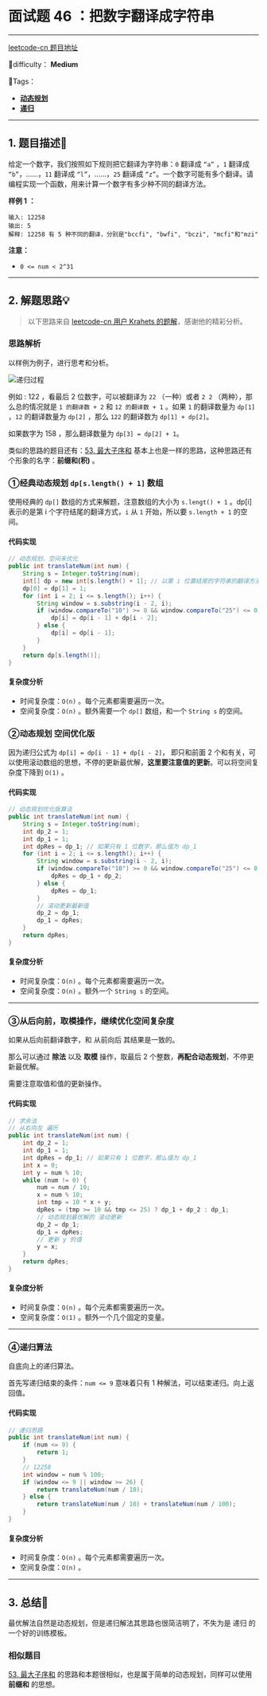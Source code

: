 # 面试题 46 ：把数字翻译成字符串

---

[leetcode-cn 题目地址](https://leetcode-cn.com/problems/ba-shu-zi-fan-yi-cheng-zi-fu-chuan-lcof/)

📗difficulty：	**Medium**

🎯Tags：

+ **[动态规划](https://leetcode-cn.com/tag/dynamic-programming/)**
+ **[递归](https://leetcode-cn.com/tag/recursion/)**
---

## 1. 题目描述📃

给定一个数字，我们按照如下规则把它翻译为字符串：`0` 翻译成 `“a”` ，`1` 翻译成 `“b”`，……，`11` 翻译成 `“l”`，……，`25` 翻译成 `“z”`。一个数字可能有多个翻译。请编程实现一个函数，用来计算一个数字有多少种不同的翻译方法。



**样例 1 ：**

```
输入: 12258
输出: 5
解释: 12258 有 5 种不同的翻译，分别是"bccfi", "bwfi", "bczi", "mcfi"和"mzi"
```



**注意：**

+ `0 <= num < 2^31`



---

## 2. 解题思路💡

> 以下思路来自 [leetcode-cn 用户 Krahets 的题解](https://leetcode-cn.com/problems/ba-shu-zi-fan-yi-cheng-zi-fu-chuan-lcof/solution/mian-shi-ti-46-ba-shu-zi-fan-yi-cheng-zi-fu-chua-6/)，感谢他的精彩分析。

### 思路解析

以样例为例子，进行思考和分析。

![递归过程](https://assets.ryantech.ltd/20200621131052.jpg)

例如 : 122 ，看最后  2 位数字，可以被翻译为 `22` （一种）或者 `2 2` （两种），那么总的情况就是 `1 的翻译数 + 2` 和 `12 的翻译数 + 1` 。如果 `1` 的翻译数量为 `dp[1]` ，`12` 的翻译数量为 `dp[2]` ，那么 `122` 的翻译数为 `dp[1] + dp[2]`。

如果数字为 158 ，那么翻译数量为 `dp[3] = dp[2] + 1`。

类似的思路的题目还有：[53. 最大子序和](https://leetcode-cn.com/problems/maximum-subarray/) 基本上也是一样的思路，这种思路还有个形象的名字：**前缀和(积)**  。



### ①经典动态规划 `dp[s.length() + 1]` 数组

使用经典的 `dp[]` 数组的方式来解题，注意数组的大小为 `s.lengt() + 1` 。dp[i] 表示的是第 i 个字符结尾的翻译方式，`i` 从 `1` 开始，所以要 `s.length + 1` 的空间。



#### 代码实现

```java
// 动态规划，空间未优化
public int translateNum(int num) {
    String s = Integer.toString(num);
    int[] dp = new int[s.length() + 1]; // 以第 i 位置结尾的字符串的翻译方法，i 从 1 开始
    dp[0] = dp[1] = 1;
    for (int i = 2; i <= s.length(); i++) {
        String window = s.substring(i - 2, i);
        if (window.compareTo("10") >= 0 && window.compareTo("25") <= 0) {
            dp[i] = dp[i - 1] + dp[i - 2];
        } else {
            dp[i] = dp[i - 1];
        }
    }
    return dp[s.length()];
}
```



#### 复杂度分析

+ 时间复杂度：`O(n)` 。每个元素都需要遍历一次。
+ 空间复杂度：`O(n)` 。额外需要一个 `dp[]` 数组，和一个 `String s` 的空间。



### ②动态规划 空间优化版

因为递归公式为 `dp[i] = dp[i - 1] + dp[i - 2]`， 即只和前面 2 个和有关，可以使用滚动数组的思想，不停的更新最优解，**这里要注意值的更新**。可以将空间复杂度下降到 `O(1)` 。



#### 代码实现

```java
// 动态规划优化版算法
public int translateNum(int num) {
    String s = Integer.toString(num);
    int dp_2 = 1;
    int dp_1 = 1;
    int dpRes = dp_1; // 如果只有 1 位数字，那么值为 dp_1
    for (int i = 2; i <= s.length(); i++) {
        String window = s.substring(i - 2, i);
        if (window.compareTo("10") >= 0 && window.compareTo("25") <= 0) {
            dpRes = dp_1 + dp_2;
        } else {
            dpRes = dp_1;
        }
        // 滚动更新最新值
        dp_2 = dp_1;
        dp_1 = dpRes;
    }
    return dpRes;
}
```



#### 复杂度分析

+ 时间复杂度：`O(n)` 。每个元素都需要遍历一次。
+ 空间复杂度：`O(n)` 。额外一个 `String s` 的空间。

---

### ③从后向前，取模操作，继续优化空间复杂度

如果从后向前翻译数字，和 从前向后 其结果是一致的。

那么可以通过 **除法** 以及 **取模** 操作，取最后 2 个整数，**再配合动态规划**，不停更新最优解。

需要注意取值和值的更新操作。



#### 代码实现

```java
// 求余法
// 从右向左 遍历
public int translateNum(int num) {
    int dp_2 = 1;
    int dp_1 = 1;
    int dpRes = dp_1; // 如果只有 1 位数字，那么值为 dp_1
    int x = 0;
    int y = num % 10;
    while (num != 0) {
        num = num / 10;
        x = num % 10;
        int tmp = 10 * x + y;
        dpRes = (tmp >= 10 && tmp <= 25) ? dp_1 + dp_2 : dp_1;
        // 动态规划最优解的 滚动更新
        dp_2 = dp_1;
        dp_1 = dpRes;
        // 更新 y 的值
        y = x;
    }
    return dpRes;
}
```



#### 复杂度分析

+ 时间复杂度：`O(n)` 。每个元素都需要遍历一次。
+ 空间复杂度：`O(1)` 。额外一个几个固定的变量。

---

### ④递归算法

自底向上的递归算法。

首先写递归结束的条件：`num <= 9` 意味着只有 1 种解法，可以结束递归。向上返回值。



#### 代码实现

```java
// 递归思路
public int translateNum(int num) {
    if (num <= 9) {
        return 1;
    }
    // 12258
    int window = num % 100;
    if (window <= 9 || window >= 26) {
        return translateNum(num / 10);
    } else {
        return translateNum(num / 10) + translateNum(num / 100);
    }
}
```



#### 复杂度分析

+ 时间复杂度：`O(n)` 。每个元素都需要遍历一次。
+ 空间复杂度：`O(n)` 。

---

## 3. 总结🎯

最优解法自然是动态规划，但是递归解法其思路也很简洁明了，不失为是 递归 的一个好的训练模板。

### 相似题目

[53. 最大子序和](https://leetcode-cn.com/problems/maximum-subarray/) 的思路和本题很相似，也是属于简单的动态规划，同样可以使用 **前缀和** 的思想。

